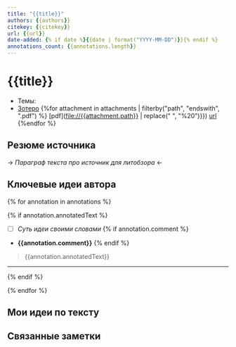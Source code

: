 ```yaml
---
title: "{{title}}"
authors: {{authors}}
citekey: {{citekey}}
url: {{url}}
date-added: {% if date %}{{date | format("YYYY-MM-DD")}}{% endif %}
annotations_count: {{annotations.length}}
---
```

# {{title}}
- Темы:
- [Зотеро]({{desktopURI}}) {%for attachment in attachments | filterby("path", "endswith", ".pdf") %} [pdf](<file://{{attachment.path}}> | replace(" ", "%20")}}) [url]({{url}}) {%endfor %}

## Резюме источника

→ *Параграф текста про источник для литобзора* ←

## Ключевые идеи автора

{% for annotation in annotations %}

{% if annotation.annotatedText %}

- [ ] *Суть идеи своими словами*
	{% if annotation.comment %}
- **{{annotation.comment}}**
	{% endif %}

> {{annotation.annotatedText}}

---

{% endif %}

{% endfor %}

## Мои идеи по тексту

## Связанные заметки